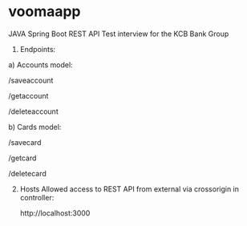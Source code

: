 # voomaapp

JAVA Spring Boot REST API Test interview for the KCB Bank Group


1. Endpoints:

a) Accounts model:

   /saveaccount
   
   /getaccount
   
   /deleteaccount

b) Cards model:

   /savecard
   
   /getcard
   
   /deletecard

2. Hosts Allowed access to REST API from external via crossorigin in controller:

   http://localhost:3000
